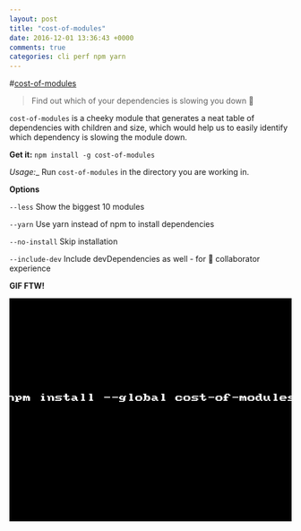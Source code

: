 ```yaml
---
layout: post
title: "cost-of-modules"
date: 2016-12-01 13:36:43 +0000
comments: true
categories: cli perf npm yarn
---
```


#[cost-of-modules](https://www.npmjs.com/package/cost-of-modules)
> Find out which of your dependencies is slowing you down 🐢

`cost-of-modules` is a cheeky module that generates a neat table of dependencies with children and size, which would help us to easily
identify which dependency is slowing the module down.


__Get it:__ `npm install -g cost-of-modules`

_Usage:__ Run `cost-of-modules` in the directory you are working in.

__Options__

`--less`  Show the biggest 10 modules

`--yarn`  Use yarn instead of npm to install dependencies

`--no-install`  Skip installation

`--include-dev`  Include devDependencies as well - for 🚀 collaborator experience


__GIF FTW!__

![cost-of-modules](/images/cost-of-modules/cost-of-modules.gif)
